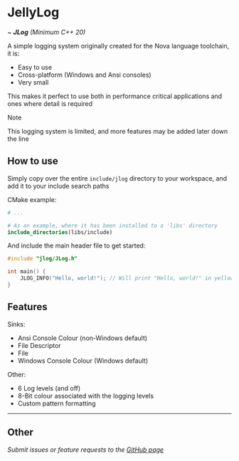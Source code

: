 # JellyLog

~ ***JLog*** *(Minimum C++ 20)*

A simple logging system originally created for the Nova language toolchain, it is:
- Easy to use
- Cross-platform (Windows and Ansi consoles)
- Very small

This makes it perfect to use both in performance critical applications and ones where detail is required

> [!NOTE]
> This logging system is limited, and more features may be added later down the line

## How to use

Simply copy over the entire `include/jlog` directory to your workspace, and add it to your include search paths

CMake example:
```cmake
# ...

# As an example, where it has been installed to a 'libs' directory
include_directories(libs/include)
```

And include the main header file to get started:

```c++
#include "jlog/JLog.h"

int main() {
    JLOG_INFO("Hello, world!"); // Will print "Hello, world!" in yellow (as default)
}
```

## Features

Sinks:
- Ansi Console Colour (non-Windows default)
- File Descriptor
- File
- Windows Console Colour (Windows default)

Other:
- 6 Log levels (and off)
- 8-Bit colour associated with the logging levels
- Custom pattern formatting

---

## Other

*Submit issues or feature requests to the [GitHub page](https://github.com/Swackyy/jlog)*
